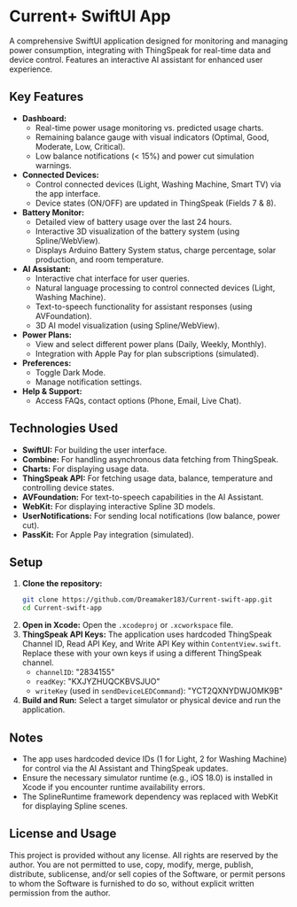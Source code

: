 # Current+ SwiftUI App

A comprehensive SwiftUI application designed for monitoring and managing power consumption, integrating with ThingSpeak for real-time data and device control. Features an interactive AI assistant for enhanced user experience.

## Key Features

*   **Dashboard:**
    *   Real-time power usage monitoring vs. predicted usage charts.
    *   Remaining balance gauge with visual indicators (Optimal, Good, Moderate, Low, Critical).
    *   Low balance notifications (< 15%) and power cut simulation warnings.
*   **Connected Devices:**
    *   Control connected devices (Light, Washing Machine, Smart TV) via the app interface.
    *   Device states (ON/OFF) are updated in ThingSpeak (Fields 7 & 8).
*   **Battery Monitor:**
    *   Detailed view of battery usage over the last 24 hours.
    *   Interactive 3D visualization of the battery system (using Spline/WebView).
    *   Displays Arduino Battery System status, charge percentage, solar production, and room temperature.
*   **AI Assistant:**
    *   Interactive chat interface for user queries.
    *   Natural language processing to control connected devices (Light, Washing Machine).
    *   Text-to-speech functionality for assistant responses (using AVFoundation).
    *   3D AI model visualization (using Spline/WebView).
*   **Power Plans:**
    *   View and select different power plans (Daily, Weekly, Monthly).
    *   Integration with Apple Pay for plan subscriptions (simulated).
*   **Preferences:**
    *   Toggle Dark Mode.
    *   Manage notification settings.
*   **Help & Support:**
    *   Access FAQs, contact options (Phone, Email, Live Chat).

## Technologies Used

*   **SwiftUI:** For building the user interface.
*   **Combine:** For handling asynchronous data fetching from ThingSpeak.
*   **Charts:** For displaying usage data.
*   **ThingSpeak API:** For fetching usage data, balance, temperature and controlling device states.
*   **AVFoundation:** For text-to-speech capabilities in the AI Assistant.
*   **WebKit:** For displaying interactive Spline 3D models.
*   **UserNotifications:** For sending local notifications (low balance, power cut).
*   **PassKit:** For Apple Pay integration (simulated).

## Setup

1.  **Clone the repository:**
    ```bash
    git clone https://github.com/Dreamaker183/Current-swift-app.git
    cd Current-swift-app
    ```
2.  **Open in Xcode:** Open the `.xcodeproj` or `.xcworkspace` file.
3.  **ThingSpeak API Keys:** The application uses hardcoded ThingSpeak Channel ID, Read API Key, and Write API Key within `ContentView.swift`. Replace these with your own keys if using a different ThingSpeak channel.
    *   `channelID`: "2834155"
    *   `readKey`: "KXJYZHUQCKBVSJUO"
    *   `writeKey` (used in `sendDeviceLEDCommand`): "YCT2QXNYDWJOMK9B"
4.  **Build and Run:** Select a target simulator or physical device and run the application.

## Notes

*   The app uses hardcoded device IDs (1 for Light, 2 for Washing Machine) for control via the AI Assistant and ThingSpeak updates.
*   Ensure the necessary simulator runtime (e.g., iOS 18.0) is installed in Xcode if you encounter runtime availability errors.
*   The SplineRuntime framework dependency was replaced with WebKit for displaying Spline scenes.

## License and Usage

This project is provided without any license. All rights are reserved by the author. You are not permitted to use, copy, modify, merge, publish, distribute, sublicense, and/or sell copies of the Software, or permit persons to whom the Software is furnished to do so, without explicit written permission from the author.
